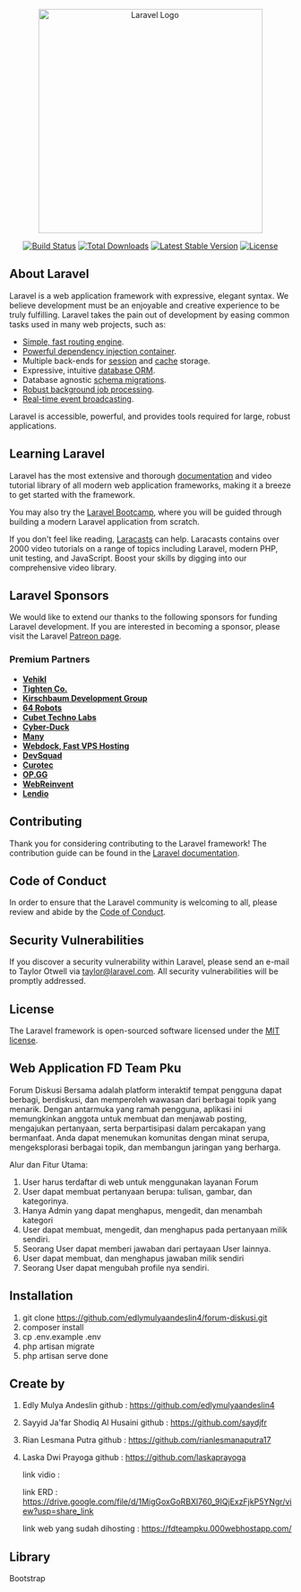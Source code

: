 <p align="center"><a href="https://laravel.com" target="_blank"><img src="https://raw.githubusercontent.com/laravel/art/master/logo-lockup/5%20SVG/2%20CMYK/1%20Full%20Color/laravel-logolockup-cmyk-red.svg" width="400" alt="Laravel Logo"></a></p>

<p align="center">
<a href="https://github.com/laravel/framework/actions"><img src="https://github.com/laravel/framework/workflows/tests/badge.svg" alt="Build Status"></a>
<a href="https://packagist.org/packages/laravel/framework"><img src="https://img.shields.io/packagist/dt/laravel/framework" alt="Total Downloads"></a>
<a href="https://packagist.org/packages/laravel/framework"><img src="https://img.shields.io/packagist/v/laravel/framework" alt="Latest Stable Version"></a>
<a href="https://packagist.org/packages/laravel/framework"><img src="https://img.shields.io/packagist/l/laravel/framework" alt="License"></a>
</p>

## About Laravel

Laravel is a web application framework with expressive, elegant syntax. We believe development must be an enjoyable and creative experience to be truly fulfilling. Laravel takes the pain out of development by easing common tasks used in many web projects, such as:

-   [Simple, fast routing engine](https://laravel.com/docs/routing).
-   [Powerful dependency injection container](https://laravel.com/docs/container).
-   Multiple back-ends for [session](https://laravel.com/docs/session) and [cache](https://laravel.com/docs/cache) storage.
-   Expressive, intuitive [database ORM](https://laravel.com/docs/eloquent).
-   Database agnostic [schema migrations](https://laravel.com/docs/migrations).
-   [Robust background job processing](https://laravel.com/docs/queues).
-   [Real-time event broadcasting](https://laravel.com/docs/broadcasting).

Laravel is accessible, powerful, and provides tools required for large, robust applications.

## Learning Laravel

Laravel has the most extensive and thorough [documentation](https://laravel.com/docs) and video tutorial library of all modern web application frameworks, making it a breeze to get started with the framework.

You may also try the [Laravel Bootcamp](https://bootcamp.laravel.com), where you will be guided through building a modern Laravel application from scratch.

If you don't feel like reading, [Laracasts](https://laracasts.com) can help. Laracasts contains over 2000 video tutorials on a range of topics including Laravel, modern PHP, unit testing, and JavaScript. Boost your skills by digging into our comprehensive video library.

## Laravel Sponsors

We would like to extend our thanks to the following sponsors for funding Laravel development. If you are interested in becoming a sponsor, please visit the Laravel [Patreon page](https://patreon.com/taylorotwell).

### Premium Partners

-   **[Vehikl](https://vehikl.com/)**
-   **[Tighten Co.](https://tighten.co)**
-   **[Kirschbaum Development Group](https://kirschbaumdevelopment.com)**
-   **[64 Robots](https://64robots.com)**
-   **[Cubet Techno Labs](https://cubettech.com)**
-   **[Cyber-Duck](https://cyber-duck.co.uk)**
-   **[Many](https://www.many.co.uk)**
-   **[Webdock, Fast VPS Hosting](https://www.webdock.io/en)**
-   **[DevSquad](https://devsquad.com)**
-   **[Curotec](https://www.curotec.com/services/technologies/laravel/)**
-   **[OP.GG](https://op.gg)**
-   **[WebReinvent](https://webreinvent.com/?utm_source=laravel&utm_medium=github&utm_campaign=patreon-sponsors)**
-   **[Lendio](https://lendio.com)**

## Contributing

Thank you for considering contributing to the Laravel framework! The contribution guide can be found in the [Laravel documentation](https://laravel.com/docs/contributions).

## Code of Conduct

In order to ensure that the Laravel community is welcoming to all, please review and abide by the [Code of Conduct](https://laravel.com/docs/contributions#code-of-conduct).

## Security Vulnerabilities

If you discover a security vulnerability within Laravel, please send an e-mail to Taylor Otwell via [taylor@laravel.com](mailto:taylor@laravel.com). All security vulnerabilities will be promptly addressed.

## License

The Laravel framework is open-sourced software licensed under the [MIT license](https://opensource.org/licenses/MIT).

## Web Application FD Team Pku

Forum Diskusi Bersama adalah platform interaktif tempat pengguna dapat berbagi, berdiskusi, dan memperoleh wawasan dari berbagai topik yang menarik. Dengan antarmuka yang ramah pengguna, aplikasi ini memungkinkan anggota untuk membuat dan menjawab posting, mengajukan pertanyaan, serta berpartisipasi dalam percakapan yang bermanfaat. Anda dapat menemukan komunitas dengan minat serupa, mengeksplorasi berbagai topik, dan membangun jaringan yang berharga.

Alur dan Fitur Utama:

1. User harus terdaftar di web untuk menggunakan layanan Forum
2. User dapat membuat pertanyaan berupa: tulisan, gambar, dan kategorinya.
3. Hanya Admin yang dapat menghapus, mengedit, dan menambah kategori
4. User dapat membuat, mengedit, dan menghapus pada pertanyaan milik sendiri.
5. Seorang User dapat memberi jawaban dari pertayaan User lainnya.
6. User dapat membuat, dan menghapus jawaban milik sendiri
7. Seorang User dapat mengubah profile nya sendiri.

## Installation

1. git clone https://github.com/edlymulyaandeslin4/forum-diskusi.git
2. composer install
3. cp .env.example .env
4. php artisan migrate
5. php artisan serve
   done

## Create by

1. Edly Mulya Andeslin
   github : https://github.com/edlymulyaandeslin4
2. Sayyid Ja'far Shodiq Al Husaini
   github : https://github.com/saydjfr
3. Rian Lesmana Putra
   github : https://github.com/rianlesmanaputra17
4. Laska Dwi Prayoga
   github : https://github.com/laskaprayoga

    link vidio :

    link ERD : https://drive.google.com/file/d/1MigGoxGoRBXl760_9IQjExzFjkP5YNgr/view?usp=share_link

    link web yang sudah dihosting : https://fdteampku.000webhostapp.com/

## Library

Bootstrap
